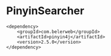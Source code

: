 # PinyinSearcher

```Maven
<dependency>
    <groupId>com.belerweb</groupId>
    <artifactId>pinyin4j</artifactId>
    <version>2.5.0</version>
</dependency>
```
